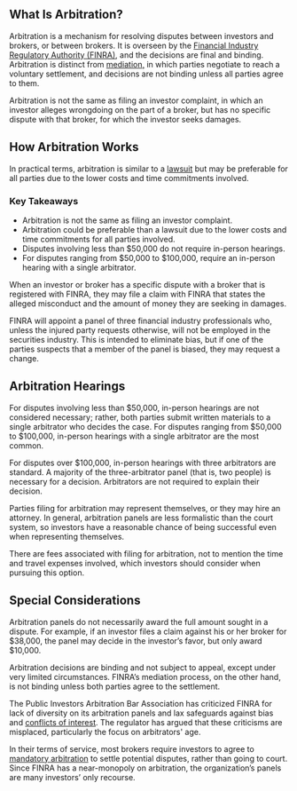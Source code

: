 ## What Is Arbitration?

Arbitration is a mechanism for resolving disputes between investors and brokers, or between brokers. It is overseen by the [Financial Industry Regulatory Authority (FINRA)](https://www.investopedia.com/terms/f/finra.asp), and the decisions are final and binding. Arbitration is distinct from [mediation,](https://www.investopedia.com/terms/a/alternative-dispute-resolution.asp) in which parties negotiate to reach a voluntary settlement, and decisions are not binding unless all parties agree to them.

Arbitration is not the same as filing an investor complaint, in which an investor alleges wrongdoing on the part of a broker, but has no specific dispute with that broker, for which the investor seeks damages.

## How Arbitration Works

In practical terms, arbitration is similar to a [lawsuit](https://www.investopedia.com/articles/personal-finance/010715/worlds-top-10-law-firms.asp) but may be preferable for all parties due to the lower costs and time commitments involved.

### Key Takeaways

-   Arbitration is not the same as filing an investor complaint.
-   Arbitration could be preferable than a lawsuit due to the lower costs and time commitments for all parties involved.
-   Disputes involving less than $50,000 do not require in-person hearings.
-   For disputes ranging from $50,000 to $100,000, require an in-person hearing with a single arbitrator.  
    

When an investor or broker has a specific dispute with a broker that is registered with FINRA, they may file a claim with FINRA that states the alleged misconduct and the amount of money they are seeking in damages.

FINRA will appoint a panel of three financial industry professionals who, unless the injured party requests otherwise, will not be employed in the securities industry. This is intended to eliminate bias, but if one of the parties suspects that a member of the panel is biased, they may request a change.

## Arbitration Hearings

For disputes involving less than $50,000, in-person hearings are not considered necessary; rather, both parties submit written materials to a single arbitrator who decides the case. For disputes ranging from $50,000 to $100,000, in-person hearings with a single arbitrator are the most common.

For disputes over $100,000, in-person hearings with three arbitrators are standard. A majority of the three-arbitrator panel (that is, two people) is necessary for a decision. Arbitrators are not required to explain their decision.

Parties filing for arbitration may represent themselves, or they may hire an attorney. In general, arbitration panels are less formalistic than the court system, so investors have a reasonable chance of being successful even when representing themselves.

There are fees associated with filing for arbitration, not to mention the time and travel expenses involved, which investors should consider when pursuing this option.

## Special Considerations

Arbitration panels do not necessarily award the full amount sought in a dispute. For example, if an investor files a claim against his or her broker for $38,000, the panel may decide in the investor’s favor, but only award $10,000.

Arbitration decisions are binding and not subject to appeal, except under very limited circumstances. FINRA’s mediation process, on the other hand, is not binding unless both parties agree to the settlement.

The Public Investors Arbitration Bar Association has criticized FINRA for lack of diversity on its arbitration panels and lax safeguards against bias and [conflicts of interest](https://www.investopedia.com/terms/c/conflict-of-interest.asp). The regulator has argued that these criticisms are misplaced, particularly the focus on arbitrators' age.

In their terms of service, most brokers require investors to agree to [mandatory arbitration](https://www.investopedia.com/terms/m/mandatory-binding-arbitration.asp) to settle potential disputes, rather than going to court. Since FINRA has a near-monopoly on arbitration, the organization’s panels are many investors’ only recourse.